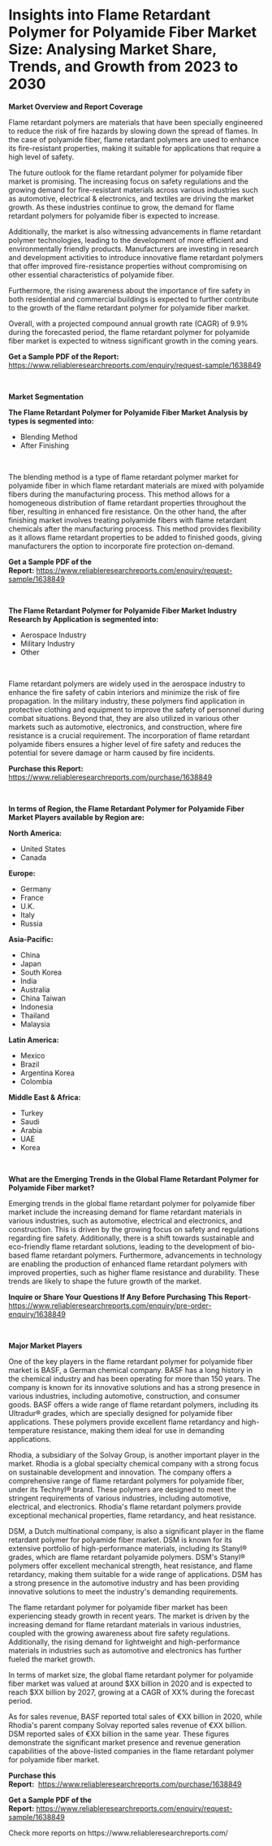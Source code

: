 <p><h1>Insights into Flame Retardant Polymer for Polyamide Fiber Market Size: Analysing Market Share, Trends, and Growth from 2023 to 2030</h1></p><p><strong>Market Overview and Report Coverage</strong></p>
<p><p>Flame retardant polymers are materials that have been specially engineered to reduce the risk of fire hazards by slowing down the spread of flames. In the case of polyamide fiber, flame retardant polymers are used to enhance its fire-resistant properties, making it suitable for applications that require a high level of safety.</p><p>The future outlook for the flame retardant polymer for polyamide fiber market is promising. The increasing focus on safety regulations and the growing demand for fire-resistant materials across various industries such as automotive, electrical & electronics, and textiles are driving the market growth. As these industries continue to grow, the demand for flame retardant polymers for polyamide fiber is expected to increase.</p><p>Additionally, the market is also witnessing advancements in flame retardant polymer technologies, leading to the development of more efficient and environmentally friendly products. Manufacturers are investing in research and development activities to introduce innovative flame retardant polymers that offer improved fire-resistance properties without compromising on other essential characteristics of polyamide fiber.</p><p>Furthermore, the rising awareness about the importance of fire safety in both residential and commercial buildings is expected to further contribute to the growth of the flame retardant polymer for polyamide fiber market.</p><p>Overall, with a projected compound annual growth rate (CAGR) of 9.9% during the forecasted period, the flame retardant polymer for polyamide fiber market is expected to witness significant growth in the coming years.</p></p>
<p><strong>Get a Sample PDF of the Report:</strong> <a href="https://www.reliableresearchreports.com/enquiry/request-sample/1638849">https://www.reliableresearchreports.com/enquiry/request-sample/1638849</a></p>
<p>&nbsp;</p>
<p><strong>Market Segmentation</strong></p>
<p><strong>The Flame Retardant Polymer for Polyamide Fiber Market Analysis by types is segmented into:</strong></p>
<p><ul><li>Blending Method</li><li>After Finishing</li></ul></p>
<p>&nbsp;</p>
<p><p>The blending method is a type of flame retardant polymer market for polyamide fiber in which flame retardant materials are mixed with polyamide fibers during the manufacturing process. This method allows for a homogeneous distribution of flame retardant properties throughout the fiber, resulting in enhanced fire resistance. On the other hand, the after finishing market involves treating polyamide fibers with flame retardant chemicals after the manufacturing process. This method provides flexibility as it allows flame retardant properties to be added to finished goods, giving manufacturers the option to incorporate fire protection on-demand.</p></p>
<p><strong>Get a Sample PDF of the Report:</strong>&nbsp;<a href="https://www.reliableresearchreports.com/enquiry/request-sample/1638849">https://www.reliableresearchreports.com/enquiry/request-sample/1638849</a></p>
<p>&nbsp;</p>
<p><strong>The Flame Retardant Polymer for Polyamide Fiber Market Industry Research by Application is segmented into:</strong></p>
<p><ul><li>Aerospace Industry</li><li>Military Industry</li><li>Other</li></ul></p>
<p>&nbsp;</p>
<p><p>Flame retardant polymers are widely used in the aerospace industry to enhance the fire safety of cabin interiors and minimize the risk of fire propagation. In the military industry, these polymers find application in protective clothing and equipment to improve the safety of personnel during combat situations. Beyond that, they are also utilized in various other markets such as automotive, electronics, and construction, where fire resistance is a crucial requirement. The incorporation of flame retardant polyamide fibers ensures a higher level of fire safety and reduces the potential for severe damage or harm caused by fire incidents.</p></p>
<p><strong>Purchase this Report:</strong>&nbsp; <a href="https://www.reliableresearchreports.com/purchase/1638849">https://www.reliableresearchreports.com/purchase/1638849</a></p>
<p>&nbsp;</p>
<p><strong>In terms of Region, the Flame Retardant Polymer for Polyamide Fiber Market Players available by Region are:</strong></p>
<p>
    <p> <strong> North America: </strong>
        <ul>
            <li>United States</li>
            <li>Canada</li>
        </ul>
        </p> 
    <p> <strong> Europe: </strong>
        <ul>
            <li>Germany</li>
            <li>France</li>
            <li>U.K.</li>
            <li>Italy</li>
            <li>Russia</li>
        </ul>
        </p> 
    <p> <strong> Asia-Pacific: </strong>
        <ul>
            <li>China</li>
            <li>Japan</li>
            <li>South Korea</li>
            <li>India</li>
            <li>Australia</li>
            <li>China Taiwan</li>
            <li>Indonesia</li>
            <li>Thailand</li>
            <li>Malaysia</li>
        </ul>
        </p> 
    <p> <strong> Latin America: </strong>
        <ul>
            <li>Mexico</li>
            <li>Brazil</li>
            <li>Argentina Korea</li>
            <li>Colombia</li>
        </ul>
        </p> 
    <p> <strong> Middle East & Africa: </strong>
        <ul>
            <li>Turkey</li>
            <li>Saudi</li>
            <li>Arabia</li>
            <li>UAE</li>
            <li>Korea</li>
        </ul>
    </p>
    </p>
<p>&nbsp;</p>
<p><strong>What are the Emerging Trends in the Global Flame Retardant Polymer for Polyamide Fiber market?</strong></p>
<p><p>Emerging trends in the global flame retardant polymer for polyamide fiber market include the increasing demand for flame retardant materials in various industries, such as automotive, electrical and electronics, and construction. This is driven by the growing focus on safety and regulations regarding fire safety. Additionally, there is a shift towards sustainable and eco-friendly flame retardant solutions, leading to the development of bio-based flame retardant polymers. Furthermore, advancements in technology are enabling the production of enhanced flame retardant polymers with improved properties, such as higher flame resistance and durability. These trends are likely to shape the future growth of the market.</p></p>
<p><strong>Inquire or Share Your Questions If Any Before Purchasing This Report</strong>- <a href="https://www.reliableresearchreports.com/enquiry/pre-order-enquiry/1638849">https://www.reliableresearchreports.com/enquiry/pre-order-enquiry/1638849</a></p>
<p>&nbsp;</p>
<p><strong>Major Market Players</strong></p>
<p><p>One of the key players in the flame retardant polymer for polyamide fiber market is BASF, a German chemical company. BASF has a long history in the chemical industry and has been operating for more than 150 years. The company is known for its innovative solutions and has a strong presence in various industries, including automotive, construction, and consumer goods. BASF offers a wide range of flame retardant polymers, including its Ultradur® grades, which are specially designed for polyamide fiber applications. These polymers provide excellent flame retardancy and high-temperature resistance, making them ideal for use in demanding applications.</p><p>Rhodia, a subsidiary of the Solvay Group, is another important player in the market. Rhodia is a global specialty chemical company with a strong focus on sustainable development and innovation. The company offers a comprehensive range of flame retardant polymers for polyamide fiber, under its Technyl® brand. These polymers are designed to meet the stringent requirements of various industries, including automotive, electrical, and electronics. Rhodia's flame retardant polymers provide exceptional mechanical properties, flame retardancy, and heat resistance.</p><p>DSM, a Dutch multinational company, is also a significant player in the flame retardant polymer for polyamide fiber market. DSM is known for its extensive portfolio of high-performance materials, including its Stanyl® grades, which are flame retardant polyamide polymers. DSM's Stanyl® polymers offer excellent mechanical strength, heat resistance, and flame retardancy, making them suitable for a wide range of applications. DSM has a strong presence in the automotive industry and has been providing innovative solutions to meet the industry's demanding requirements.</p><p>The flame retardant polymer for polyamide fiber market has been experiencing steady growth in recent years. The market is driven by the increasing demand for flame retardant materials in various industries, coupled with the growing awareness about fire safety regulations. Additionally, the rising demand for lightweight and high-performance materials in industries such as automotive and electronics has further fueled the market growth.</p><p>In terms of market size, the global flame retardant polymer for polyamide fiber market was valued at around $XX billion in 2020 and is expected to reach $XX billion by 2027, growing at a CAGR of XX% during the forecast period.</p><p>As for sales revenue, BASF reported total sales of €XX billion in 2020, while Rhodia's parent company Solvay reported sales revenue of €XX billion. DSM reported sales of €XX billion in the same year. These figures demonstrate the significant market presence and revenue generation capabilities of the above-listed companies in the flame retardant polymer for polyamide fiber market.</p></p>
<p><strong>Purchase this Report:</strong>&nbsp;&nbsp;<a href="https://www.reliableresearchreports.com/purchase/1638849">https://www.reliableresearchreports.com/purchase/1638849</a></p>
<p></p>
<p><strong>Get a Sample PDF of the Report:</strong>&nbsp;<a href="https://www.reliableresearchreports.com/enquiry/request-sample/1638849">https://www.reliableresearchreports.com/enquiry/request-sample/1638849</a></p>
<p>Check more reports on https://www.reliableresearchreports.com/</p>